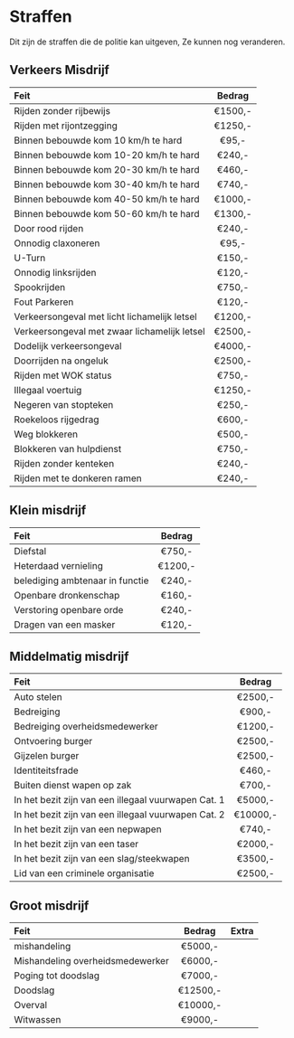 # Straffen

Dit zijn de straffen die de politie kan uitgeven, Ze kunnen nog veranderen.

## Verkeers Misdrijf

|Feit|Bedrag|
|:---|:----:|
|Rijden zonder rijbewijs | €1500,- |
|Rijden met rijontzegging | €1250,- |
|Binnen bebouwde kom 10 km/h te hard | €95,- |
|Binnen bebouwde kom 10-20 km/h te hard | €240,- |
|Binnen bebouwde kom 20-30 km/h te hard | €460,- |
|Binnen bebouwde kom 30-40 km/h te hard | €740,- |
|Binnen bebouwde kom 40-50 km/h te hard | €1000,- |
|Binnen bebouwde kom 50-60 km/h te hard | €1300,- |
|Door rood rijden | €240,- |
|Onnodig claxoneren | €95,- |
|U-Turn | €150,- |
|Onnodig linksrijden | €120,- |
|Spookrijden | €750,- |
|Fout Parkeren | €120,- |
|Verkeersongeval met licht lichamelijk letsel | €1200,- |
|Verkeersongeval met zwaar lichamelijk letsel | €2500,- |
|Dodelijk verkeersongeval | €4000,- |
|Doorrijden na ongeluk | €2500,- |
|Rijden met WOK status | €750,- |
|Illegaal voertuig | €1250,- |
|Negeren van stopteken | €250,- |
|Roekeloos rijgedrag | €600,- |
|Weg blokkeren | €500,- |
|Blokkeren van hulpdienst | €750,- |
|Rijden zonder kenteken | €240,- |
|Rijden met te donkeren ramen | €240,- |

## Klein misdrijf

|Feit|Bedrag|
|:---|:---:|
|Diefstal | €750,- |
|Heterdaad vernieling | €1200,- |
|belediging ambtenaar in functie | €240,- |
|Openbare dronkenschap | €160,- |
|Verstoring openbare orde | €240,- |
|Dragen van een masker | €120,- |

## Middelmatig misdrijf

|Feit|Bedrag|
|:---|:---:|
|Auto stelen | €2500,- |
|Bedreiging | €900,- |
|Bedreiging overheidsmedewerker | €1200,- |
|Ontvoering burger | €2500,- |
|Gijzelen burger | €2500,- |
|Identiteitsfrade | €460,- |
|Buiten dienst wapen op zak | €700,- |
|In het bezit zijn van een illegaal vuurwapen Cat. 1 | €5000,- |
|In het bezit zijn van een illegaal vuurwapen Cat. 2 | €10000,- |
|In het bezit zijn van een nepwapen | €740,- |
|In het bezit zijn van een taser | €2000,- |
|In het bezit zijn van een slag/steekwapen | €3500,- |
|Lid van een criminele organisatie | €2500,- |

## Groot misdrijf

|Feit|Bedrag|Extra|
|:---|:---:|---:|
|mishandeling | €5000,- |
|Mishandeling overheidsmedewerker | €6000,- |
|Poging tot doodslag | €7000,- |
|Doodslag | €12500,- |
|Overval | €10000,- |
|Witwassen | €9000,- |


